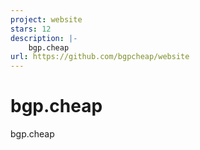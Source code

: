 ```yaml
---
project: website
stars: 12
description: |-
    bgp.cheap
url: https://github.com/bgpcheap/website
---
```


# bgp.cheap
bgp.cheap

